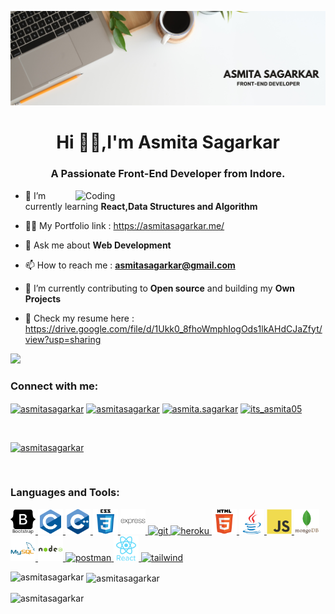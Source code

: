 ![logo](https://github.com/AsmitaSagarkar/AsmitaSagarkar/blob/main/Banner.png)

<h1 align="center">Hi 🙋‍♀️,I'm Asmita Sagarkar</h1>
<h3 align="center">A Passionate Front-End Developer from Indore.</h3>

<img align="right" alt ="Coding" width="400" src = "https://camo.githubusercontent.com/374987f773148e46b1851b9e3bc4bf71b182562dd002620ef3e4263cb3997130/68747470733a2f2f6d69726f2e6d656469756d2e636f6d2f6d61782f3837352f312a7164415731546a434e353768316c6275757a766368672e676966">

- 🌱 I’m currently learning **React,Data Structures and Algorithm**

- 👨‍💻 My Portfolio link : https://asmitasagarkar.me/

- 💬 Ask me about **Web Development**

- 📫 How to reach me : **asmitasagarkar@gmail.com**

- 🔭 I’m currently contributing to **Open source** and building my **Own Projects**

- 📁 Check my resume here :
https://drive.google.com/file/d/1Ukk0_8fhoWmphIogOds1lkAHdCJaZfyt/view?usp=sharing
<a href="https://visitcount.itsvg.in">
  <img src="https://visitcount.itsvg.in/api?id=AsmitaSagarkar&label=Profile%20Views&color=12&icon=5&pretty=false" />
</a>

<h3 align="left">Connect with me:</h3>
<p align="left">
<a href="https://twitter.com/asmitasagarkar" target="blank"><img align="center" src="https://raw.githubusercontent.com/rahuldkjain/github-profile-readme-generator/master/src/images/icons/Social/twitter.svg" alt="asmitasagarkar" height="30" width="40" /></a>
<a href="https://www.linkedin.com/in/asmita-sagarkar-949a08201" target="blank"><img align="center" src="https://raw.githubusercontent.com/rahuldkjain/github-profile-readme-generator/master/src/images/icons/Social/linked-in-alt.svg" alt="asmitasagarkar" height="30" width="40" /></a>
<a href="https://fb.com/asmita.sagarkar" target="blank"><img align="center" src="https://raw.githubusercontent.com/rahuldkjain/github-profile-readme-generator/master/src/images/icons/Social/facebook.svg" alt="asmita.sagarkar" height="30" width="40" /></a>
<a href="https://instagram.com/its_asmita05" target="blank"><img align="center" src="https://raw.githubusercontent.com/rahuldkjain/github-profile-readme-generator/master/src/images/icons/Social/instagram.svg" alt="its_asmita05" height="30" width="40" /></a>

</p>
<br>
<p align="left"> <a href="https://github.com/ryo-ma/github-profile-trophy"><img src="https://github-profile-trophy.vercel.app/?username=asmitasagarkar" alt="asmitasagarkar" /></a> </p> 
<br>
<h3 align="left">Languages and Tools:</h3>
<p align="left"> <a href="https://getbootstrap.com" target="_blank" rel="noreferrer"> <img src="https://raw.githubusercontent.com/devicons/devicon/master/icons/bootstrap/bootstrap-plain-wordmark.svg" alt="bootstrap" width="40" height="40"/> </a> <a href="https://www.cprogramming.com/" target="_blank" rel="noreferrer"> <img src="https://raw.githubusercontent.com/devicons/devicon/master/icons/c/c-original.svg" alt="c" width="40" height="40"/> </a> <a href="https://www.w3schools.com/cpp/" target="_blank" rel="noreferrer"> <img src="https://raw.githubusercontent.com/devicons/devicon/master/icons/cplusplus/cplusplus-original.svg" alt="cplusplus" width="40" height="40"/> </a> <a href="https://www.w3schools.com/css/" target="_blank" rel="noreferrer"> <img src="https://raw.githubusercontent.com/devicons/devicon/master/icons/css3/css3-original-wordmark.svg" alt="css3" width="40" height="40"/> </a> <a href="https://expressjs.com" target="_blank" rel="noreferrer"> <img src="https://raw.githubusercontent.com/devicons/devicon/master/icons/express/express-original-wordmark.svg" alt="express" width="40" height="40"/> </a> <a href="https://git-scm.com/" target="_blank" rel="noreferrer"> <img src="https://www.vectorlogo.zone/logos/git-scm/git-scm-icon.svg" alt="git" width="40" height="40"/> </a> <a href="https://heroku.com" target="_blank" rel="noreferrer"> <img src="https://www.vectorlogo.zone/logos/heroku/heroku-icon.svg" alt="heroku" width="40" height="40"/> </a> <a href="https://www.w3.org/html/" target="_blank" rel="noreferrer"> <img src="https://raw.githubusercontent.com/devicons/devicon/master/icons/html5/html5-original-wordmark.svg" alt="html5" width="40" height="40"/> </a> <a href="https://www.java.com" target="_blank" rel="noreferrer"> <img src="https://raw.githubusercontent.com/devicons/devicon/master/icons/java/java-original.svg" alt="java" width="40" height="40"/> </a> <a href="https://developer.mozilla.org/en-US/docs/Web/JavaScript" target="_blank" rel="noreferrer"> <img src="https://raw.githubusercontent.com/devicons/devicon/master/icons/javascript/javascript-original.svg" alt="javascript" width="40" height="40"/> </a> <a href="https://www.mongodb.com/" target="_blank" rel="noreferrer"> <img src="https://raw.githubusercontent.com/devicons/devicon/master/icons/mongodb/mongodb-original-wordmark.svg" alt="mongodb" width="40" height="40"/> </a> <a href="https://www.mysql.com/" target="_blank" rel="noreferrer"> <img src="https://raw.githubusercontent.com/devicons/devicon/master/icons/mysql/mysql-original-wordmark.svg" alt="mysql" width="40" height="40"/> </a> <a href="https://nodejs.org" target="_blank" rel="noreferrer"> <img src="https://raw.githubusercontent.com/devicons/devicon/master/icons/nodejs/nodejs-original-wordmark.svg" alt="nodejs" width="40" height="40"/> </a> <a href="https://postman.com" target="_blank" rel="noreferrer"> <img src="https://www.vectorlogo.zone/logos/getpostman/getpostman-icon.svg" alt="postman" width="40" height="40"/> </a> <a href="https://reactjs.org/" target="_blank" rel="noreferrer"> <img src="https://raw.githubusercontent.com/devicons/devicon/master/icons/react/react-original-wordmark.svg" alt="react" width="40" height="40"/> </a> </a> <a href="https://tailwindcss.com/" target="_blank" rel="noreferrer"> <img src="https://www.vectorlogo.zone/logos/tailwindcss/tailwindcss-icon.svg" alt="tailwind" width="40" height="40"/> </a></p>

<p><img align="left" src="https://github-readme-stats.vercel.app/api/top-langs?username=asmitasagarkar&show_icons=true&locale=en&layout=compact" alt="asmitasagarkar" /></p>

<p>&nbsp;<img align="center" src="https://github-readme-stats.vercel.app/api?username=asmitasagarkar&show_icons=true&locale=en" alt="asmitasagarkar" /></p>

<p><img align="center" src="https://github-readme-streak-stats.herokuapp.com/?user=asmitasagarkar&" alt="asmitasagarkar" /></p>


